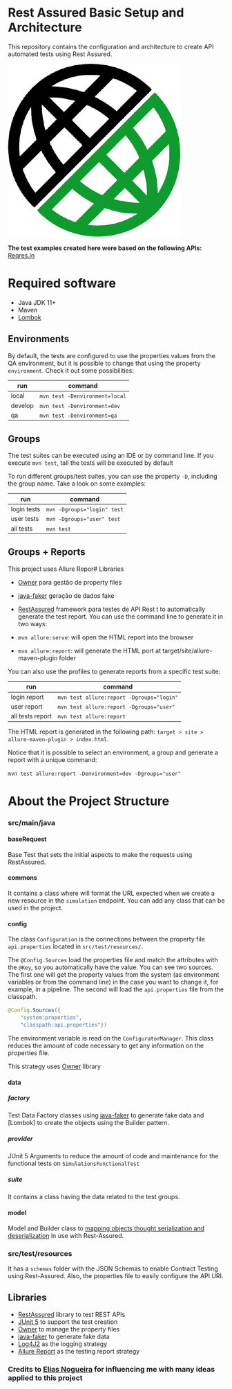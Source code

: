 # Rest Assured Basic Setup and Architecture

This repository contains the configuration and architecture to create API automated tests using Rest Assured.

![Rest Assured Logo](imgs/rest-assured-icon.png)

<b>The test examples created here were based on the following APIs:</b> [Reqres.in](https://reqres.in/)

# Required software
* Java JDK 11+
* Maven
* [Lombok](https://www.baeldung.com/lombok-ide)

## Environments
By default, the tests are configured to use the properties values from the QA environment, but it is possible to change that using the property `environment`. Check it out some possibilities:

| run | command |
|-----|---------|
| local | `mvn test -Denvironment=local` |
| develop | `mvn test -Denvironment=dev` |
| qa | `mvn test -Denvironment=qa` |

## Groups
The test suites can be executed using an IDE or by command line.
If you execute `mvn test`, tall the tests will be executed by default

To run different groups/test suites, you can use the property `-D`, including the group name. Take a look on some examples:

| run | command |
|-----|---------|
| login tests | `mvn -Dgroups="login" test` |
| user tests | `mvn -Dgroups="user" test` |
| all tests | `mvn test` |

## Groups + Reports
This project uses Allure Repor# Libraries
* [Owner](http://owner.aeonbits.org/) para gestão de property files
* [java-faker](https://github.com/DiUS/java-faker) geração de dados fake
* [RestAssured](http://rest-assured.io/) framework para testes de API Rest
t to automatically generate the test report. You can use the command line to generate it in two ways:

* `mvn allure:serve`: will open the HTML report into the browser
* `mvn allure:report`: will generate the HTML port at target/site/allure-maven-plugin folder

You can also use the profiles to generate reports from a specific test suite:

| run | command |
|-----|---------|
| login report | `mvn test allure:report -Dgroups="login"` |
| user report | `mvn test allure:report -Dgroups="user"` |
| all tests report | `mvn test allure:report` |

The HTML report is generated in the following path: `target > site > allure-maven-plugin > index.html`.

Notice that it is possible to select an environment, a group and generate a report with a unique command:

`mvn test allure:report -Denvironment=dev -Dgroups="user"`

# About the Project Structure

### src/main/java

#### baseRequest
Base Test that sets the initial aspects to make the requests using RestAssured.

#### commons
It contains a class where will format the URL expected when we create a new resource in the `simulation` endpoint.
You can add any class that can be used in the project.

#### config
The class `Configuration` is the connections between the property file `api.properties` located in `src/test/resources/`.

The `@Config.Sources` load the properties file and match the attributes with the `@Key`, so you automatically have the value.
You can see two sources.
The first one will get the property values from the system (as environment variables or from the command line) in the case you want to change it, for example, in a pipeline.
The second will load the `api.properties` file from the classpath.
```java
@Config.Sources({
    "system:properties",
    "classpath:api.properties"})
```

The environment variable is read on the `ConfiguratorManager`.
This class reduces the amount of code necessary to get any information on the properties file.

This strategy uses [Owner](http://owner.aeonbits.org/) library

#### data

##### factory
Test Data Factory classes using [java-faker](https://github.com/DiUS/java-faker) to generate fake data and [Lombok] to
create the objects using the Builder pattern.

##### provider
JUnit 5 Arguments to reduce the amount of code and maintenance for the functional tests on `SimulationsFunctionalTest`

##### suite
It contains a class having the data related to the test groups.

#### model
Model and Builder class to
[mapping objects thought serialization and deserialization](https://github.com/rest-assured/rest-assured/wiki/Usage#object-mapping)
in use with Rest-Assured.

### src/test/resources
It has a `schemas` folder with the JSON Schemas to enable Contract Testing using Rest-Assured. Also, the properties file to easily configure the API URI.

## Libraries
* [RestAssured](http://rest-assured.io/) library to test REST APIs
* [JUnit 5](https://junit.org/junit5/) to support the test creation
* [Owner](http://owner.aeonbits.org/) to manage the property files
* [java-faker](https://github.com/DiUS/java-faker) to generate fake data
* [Log4J2](https://logging.apache.org/log4j/2.x/) as the logging strategy
* [Allure Report](https://docs.qameta.io/allure/) as the testing report strategy

### Credits to [Elias Nogueira](https://github.com/eliasnogueira) for influencing me with many ideas applied to this project